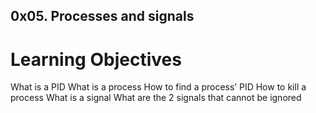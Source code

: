 ## 0x05. Processes and signals

# Learning Objectives

What is a PID
What is a process
How to find a process’ PID
How to kill a process
What is a signal
What are the 2 signals that cannot be ignored
